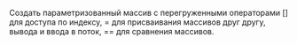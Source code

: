 Создать параметризованный массив с перегруженными операторами [] 
для доступа по индексу, = для присваивания массивов друг другу, 
вывода и ввода в поток, == для сравнения массивов. 
